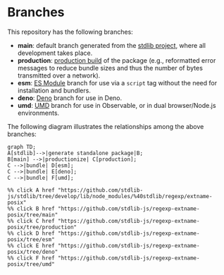 <!--

@license Apache-2.0

Copyright (c) 2022 The Stdlib Authors.

Licensed under the Apache License, Version 2.0 (the "License");
you may not use this file except in compliance with the License.
You may obtain a copy of the License at

    http://www.apache.org/licenses/LICENSE-2.0

Unless required by applicable law or agreed to in writing, software
distributed under the License is distributed on an "AS IS" BASIS,
WITHOUT WARRANTIES OR CONDITIONS OF ANY KIND, either express or implied.
See the License for the specific language governing permissions and
limitations under the License.

-->

# Branches

This repository has the following branches:

-   **main**: default branch generated from the [stdlib project][stdlib-url], where all development takes place.
-   **production**: [production build][production-url] of the package (e.g., reformatted error messages to reduce bundle sizes and thus the number of bytes transmitted over a network).
-   **esm**: [ES Module][esm-url] branch for use via a `script` tag without the need for installation and bundlers.
-   **deno**: [Deno][deno-url] branch for use in Deno.
-   **umd**: [UMD][umd-url] branch for use in Observable, or in dual browser/Node.js environments.

The following diagram illustrates the relationships among the above branches:

```mermaid
graph TD;
A[stdlib]-->|generate standalone package|B;
B[main] -->|productionize| C[production];
C -->|bundle| D[esm];
C -->|bundle| E[deno];
C -->|bundle| F[umd];

%% click A href "https://github.com/stdlib-js/stdlib/tree/develop/lib/node_modules/%40stdlib/regexp/extname-posix"
%% click B href "https://github.com/stdlib-js/regexp-extname-posix/tree/main"
%% click C href "https://github.com/stdlib-js/regexp-extname-posix/tree/production"
%% click D href "https://github.com/stdlib-js/regexp-extname-posix/tree/esm"
%% click E href "https://github.com/stdlib-js/regexp-extname-posix/tree/deno"
%% click F href "https://github.com/stdlib-js/regexp-extname-posix/tree/umd"
```

[stdlib-url]: https://github.com/stdlib-js/stdlib/tree/develop/lib/node_modules/%40stdlib/regexp/extname-posix
[production-url]: https://github.com/stdlib-js/regexp-extname-posix/tree/production
[deno-url]: https://github.com/stdlib-js/regexp-extname-posix/tree/deno
[umd-url]: https://github.com/stdlib-js/regexp-extname-posix/tree/umd
[esm-url]: https://github.com/stdlib-js/regexp-extname-posix/tree/esm